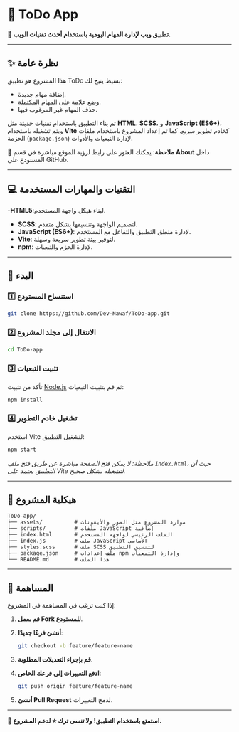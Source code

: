 # 📌 ToDo App

🚀 **تطبيق ويب لإدارة المهام اليومية باستخدام أحدث تقنيات الويب.**

---

## ✨ نظرة عامة

هذا المشروع هو تطبيق ToDo بسيط يتيح لك:
- إضافة مهام جديدة.
- وضع علامة على المهام المكتملة.
- حذف المهام غير المرغوب فيها.

تم بناء التطبيق باستخدام تقنيات حديثة مثل **HTML**، **SCSS**، و **JavaScript (ES6+)**، ويتم تشغيله باستخدام **Vite** كخادم تطوير سريع. كما تم إعداد المشروع باستخدام ملفات الحزمة (`package.json`) لإدارة التبعيات والأدوات.

📌 **ملاحظة**: يمكنك العثور على رابط لرؤية الموقع مباشرة في قسم **About** داخل المستودع على GitHub.

---

## 💻 التقنيات والمهارات المستخدمة

-**HTML5**:لبناء هيكل واجهة المستخدم.
- **SCSS**: لتصميم الواجهة وتنسيقها بشكل متقدم.
- **JavaScript (ES6+)**: لإدارة منطق التطبيق والتفاعل مع المستخدم.
- **Vite**: لتوفير بيئة تطوير سريعة وسهلة.
- **npm**: لإدارة الحزم والتبعيات.

---

## 🚀 البدء

### 1️⃣ استنساخ المستودع

```bash
git clone https://github.com/Dev-Nawaf/ToDo-app.git
```

### 2️⃣ الانتقال إلى مجلد المشروع

```bash
cd ToDo-app
```

### 3️⃣ تثبيت التبعيات

تأكد من تثبيت [Node.js](https://nodejs.org/) ثم قم بتثبيت التبعيات:

```bash
npm install
```

### 4️⃣ تشغيل خادم التطوير

استخدم Vite لتشغيل التطبيق:

```bash
npm start
```

*ملاحظة: لا يمكن فتح الصفحة مباشرة عن طريق فتح ملف `index.html`، حيث أن التطبيق يعتمد على Vite لتشغيله بشكل صحيح.*

---

## 📂 هيكلية المشروع

```
ToDo-app/
├── assets/          # موارد المشروع مثل الصور والأيقونات
├── scripts/         # ملفات JavaScript إضافية
├── index.html       # الملف الرئيسي لواجهة المستخدم
├── index.js         # ملف JavaScript الأساسي
├── styles.scss      # ملف SCSS لتنسيق التطبيق
├── package.json     # ملف إعدادات npm وإدارة التبعيات
└── README.md        # هذا الملف
```

---

## 🤝 المساهمة

إذا كنت ترغب في المساهمة في المشروع:

1. **قم بعمل Fork للمستودع**.
2. **أنشئ فرعًا جديدًا**:

   ```bash
   git checkout -b feature/feature-name
   ```

3. **قم بإجراء التعديلات المطلوبة**.
4. **ادفع التغييرات إلى فرعك الخاص**:

   ```bash
   git push origin feature/feature-name
   ```

5. **أنشئ Pull Request** لدمج التغييرات.


---

🎯 **استمتع باستخدام التطبيق! ولا تنسى ترك ⭐ لدعم المشروع.**
